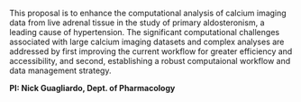 This proposal is to enhance the computational analysis of calcium imaging data from live adrenal tissue in the study of primary aldosteronism, a leading cause of hypertension. The significant computational challenges associated with large calcium imaging datasets and complex analyses are addressed by first improving the current workflow for greater efficiency and accessibility, and second, establishing a robust computaional workflow and data management strategy.




**PI: Nick Guagliardo, Dept. of Pharmacology**
